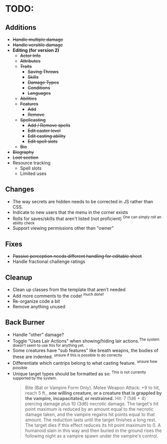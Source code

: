 # TODO:

## Additions
- ~~Handle multiple damage~~
- ~~Handle versitile damage~~
- **Editing (for version 2)**
	- ~~Actor Info~~
	- ~~Attributes~~
	- ~~Traits~~
    	- ~~Saving Throws~~
		- ~~Skills~~
		- ~~Damage Types~~
		- ~~Conditions~~
		- ~~Languages~~
	- ~~Abilities~~
	- ~~Features~~
    	- ~~Add~~
    	- ~~Remove~~
	- ~~Spellcasting~~
    	- ~~Add / Remove spells~~
    	- ~~Edit caster level~~
    	- ~~Edit casting ability~~
    	- ~~Edit spell slots~~
	- ~~Bio~~
- ~~Biography~~
- ~~Loot section~~
- Resource tracking
  - Spell slots
  - Limited uses


## Changes
- The way secrets are hidden needs to be corrected in JS rather than CSS.
- Indicate to new users that the menu in the corner exists
- Rolls for saves/skills that aren't listed (not proficient) <sup>One can simply roll an ability check</sup>
- Support viewing permissions other than "owner"
  
## Fixes
- ~~Passive perception needs different handling for editable sheet~~
- Handle fractional challenge ratings

## Cleanup
- Clean up classes from the template that aren't needed
- Add more comments to the code! <sup>much done!</sup>
- Re-organize code a bit
- Remove anything unused

## Back Burner
- Handle "other" damage?
- Toggle "Uses Lair Actions" when showing/hiding lair actions.<sup>The system doesn't seem to use this for anything yet.</sup>
- Some creatures have "sub features" like breath weapns, the bodies of these are indented. <sup>unsure if this is possible to do correctly</sup>
- Differentiate which cantrips belong to what casting feature. <sup>unsure how possible</sup>
- Unique target types should be formatted as so: <sup>This is not currently supported by the system.</sup>
	> Bite (Bat or Vampire Form Only). Melee Weapon Attack: +9 to hit, reach 5 ft., **one willing creature, or a creature that is grappled by the vampire, incapacitated, or restrained.** Hit: 7 (1d6 + 4) piercing damage plus 10 (3d6) necrotic damage. The target's hit point maximum is reduced by an amount equal to the necrotic damage taken, and the vampire regains hit points equal to that amount. The reduction lasts until the target finishes a long rest. The target dies if this effect reduces its hit point maximum to 0. A humanoid slain in this way and then buried in the ground rises the following night as a vampire spawn under the vampire's control.
